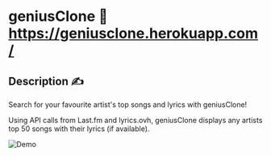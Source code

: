 # geniusClone :brain:	https://geniusclone.herokuapp.com/

## Description :writing_hand:

Search for your favourite artist's top songs and lyrics with geniusClone!

Using API calls from Last.fm and lyrics.ovh, geniusClone displays any artists top 50 songs with their lyrics (if available).

![Demo](https://i.imgur.com/rEXZkuE.png)
